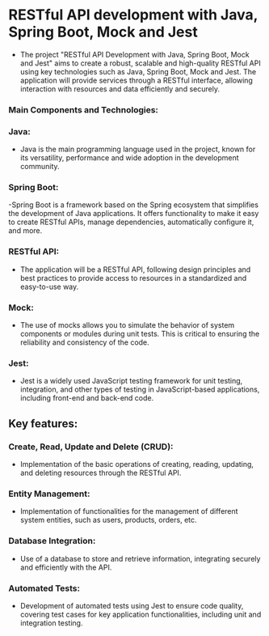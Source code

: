# RESTful API development with Java, Spring Boot, Mock and Jest

- The project "RESTful API Development with Java, Spring Boot, Mock and Jest" aims to create a robust, scalable and high-quality RESTful API using key technologies such as Java, Spring Boot, Mock and Jest. The application will provide services through a RESTful interface, allowing interaction with resources and data efficiently and securely.

### Main Components and Technologies:

### Java:

- Java is the main programming language used in the project, known for its versatility, performance and wide adoption in the development community.

### Spring Boot:

-Spring Boot is a framework based on the Spring ecosystem that simplifies the development of Java applications. It offers functionality to make it easy to create RESTful APIs, manage dependencies, automatically configure it, and more.

### RESTful API:

- The application will be a RESTful API, following design principles and best practices to provide access to resources in a standardized and easy-to-use way.

### Mock: 

-  The use of mocks allows you to simulate the behavior of system components or modules during unit tests. This is critical to ensuring the reliability and consistency of the code.

### Jest:

- Jest is a widely used JavaScript testing framework for unit testing, integration, and other types of testing in JavaScript-based applications, including front-end and back-end code.

## Key features:

### Create, Read, Update and Delete (CRUD):

- Implementation of the basic operations of creating, reading, updating, and deleting resources through the RESTful API.

### Entity Management:

- Implementation of functionalities for the management of different system entities, such as users, products, orders, etc.


### Database Integration:

- Use of a database to store and retrieve information, integrating securely and efficiently with the API.

### Automated Tests:

- Development of automated tests using Jest to ensure code quality, covering test cases for key application functionalities, including unit and integration testing.
